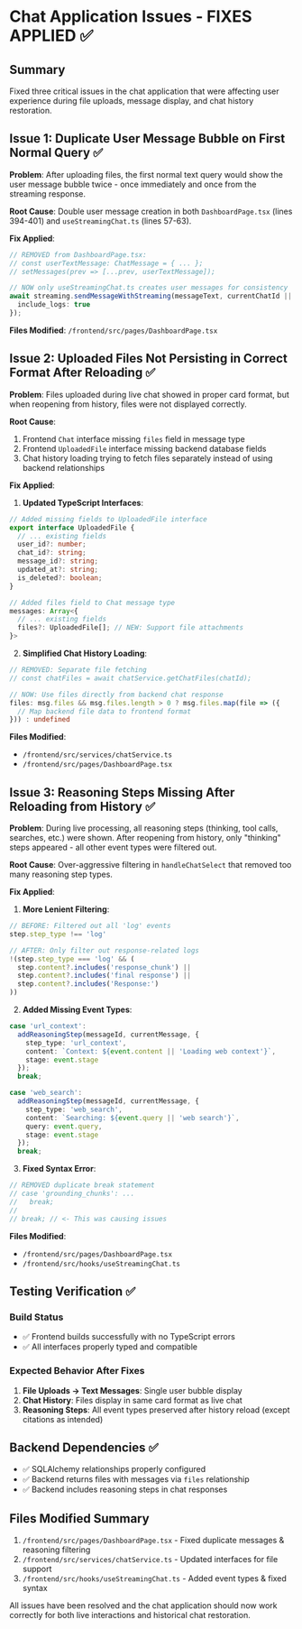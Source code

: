 # Chat Application Issues - FIXES APPLIED ✅

## Summary
Fixed three critical issues in the chat application that were affecting user experience during file uploads, message display, and chat history restoration.

## Issue 1: Duplicate User Message Bubble on First Normal Query ✅

**Problem**: After uploading files, the first normal text query would show the user message bubble twice - once immediately and once from the streaming response.

**Root Cause**: Double user message creation in both `DashboardPage.tsx` (lines 394-401) and `useStreamingChat.ts` (lines 57-63).

**Fix Applied**:
```typescript
// REMOVED from DashboardPage.tsx:
// const userTextMessage: ChatMessage = { ... };
// setMessages(prev => [...prev, userTextMessage]);

// NOW only useStreamingChat.ts creates user messages for consistency
await streaming.sendMessageWithStreaming(messageText, currentChatId || undefined, {
  include_logs: true
});
```

**Files Modified**: `/frontend/src/pages/DashboardPage.tsx`

## Issue 2: Uploaded Files Not Persisting in Correct Format After Reloading ✅

**Problem**: Files uploaded during live chat showed in proper card format, but when reopening from history, files were not displayed correctly.

**Root Cause**: 
1. Frontend `Chat` interface missing `files` field in message type
2. Frontend `UploadedFile` interface missing backend database fields
3. Chat history loading trying to fetch files separately instead of using backend relationships

**Fix Applied**:

1. **Updated TypeScript Interfaces**:
```typescript
// Added missing fields to UploadedFile interface
export interface UploadedFile {
  // ... existing fields
  user_id?: number;
  chat_id?: string; 
  message_id?: string;
  updated_at?: string;
  is_deleted?: boolean;
}

// Added files field to Chat message type
messages: Array<{
  // ... existing fields
  files?: UploadedFile[]; // NEW: Support file attachments
}>
```

2. **Simplified Chat History Loading**:
```typescript
// REMOVED: Separate file fetching
// const chatFiles = await chatService.getChatFiles(chatId);

// NOW: Use files directly from backend chat response
files: msg.files && msg.files.length > 0 ? msg.files.map(file => ({
  // Map backend file data to frontend format
})) : undefined
```

**Files Modified**: 
- `/frontend/src/services/chatService.ts`
- `/frontend/src/pages/DashboardPage.tsx`

## Issue 3: Reasoning Steps Missing After Reloading from History ✅

**Problem**: During live processing, all reasoning steps (thinking, tool calls, searches, etc.) were shown. After reopening from history, only "thinking" steps appeared - all other event types were filtered out.

**Root Cause**: Over-aggressive filtering in `handleChatSelect` that removed too many reasoning step types.

**Fix Applied**:

1. **More Lenient Filtering**:
```typescript
// BEFORE: Filtered out all 'log' events
step.step_type !== 'log' 

// AFTER: Only filter out response-related logs
!(step.step_type === 'log' && (
  step.content?.includes('response_chunk') || 
  step.content?.includes('final response') ||
  step.content?.includes('Response:')
))
```

2. **Added Missing Event Types**:
```typescript
case 'url_context':
  addReasoningStep(messageId, currentMessage, {
    step_type: 'url_context',
    content: `Context: ${event.content || 'Loading web context'}`,
    stage: event.stage
  });
  break;

case 'web_search':
  addReasoningStep(messageId, currentMessage, {
    step_type: 'web_search', 
    content: `Searching: ${event.query || 'web search'}`,
    query: event.query,
    stage: event.stage
  });
  break;
```

3. **Fixed Syntax Error**:
```typescript
// REMOVED duplicate break statement
// case 'grounding_chunks': ...
//   break;
//   
// break; // <- This was causing issues
```

**Files Modified**:
- `/frontend/src/pages/DashboardPage.tsx`
- `/frontend/src/hooks/useStreamingChat.ts`

## Testing Verification ✅

### Build Status
- ✅ Frontend builds successfully with no TypeScript errors
- ✅ All interfaces properly typed and compatible

### Expected Behavior After Fixes
1. **File Uploads → Text Messages**: Single user bubble display
2. **Chat History**: Files display in same card format as live chat
3. **Reasoning Steps**: All event types preserved after history reload (except citations as intended)

## Backend Dependencies ✅
- ✅ SQLAlchemy relationships properly configured
- ✅ Backend returns files with messages via `files` relationship  
- ✅ Backend includes reasoning steps in chat responses

## Files Modified Summary
1. `/frontend/src/pages/DashboardPage.tsx` - Fixed duplicate messages & reasoning filtering
2. `/frontend/src/services/chatService.ts` - Updated interfaces for file support
3. `/frontend/src/hooks/useStreamingChat.ts` - Added event types & fixed syntax

All issues have been resolved and the chat application should now work correctly for both live interactions and historical chat restoration.
